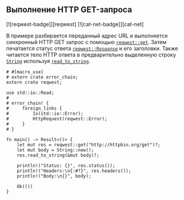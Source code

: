 ## Выполнение HTTP GET-запроса

[![reqwest-badge]][reqwest] [![cat-net-badge]][cat-net]

В примере разбирается переданный адрес URL и выполняется синхронный HTTP GET запрос с помощью [`reqwest::get`](https://docs.rs/reqwest/*/reqwest/fn.get.html). Затем печатается статус ответа [`reqwest::Response`](https://docs.rs/reqwest/*/reqwest/struct.Response.html) и его заголовки. Также читается тело HTTP ответа в предварительно выделенную строку [`String`](https://doc.rust-lang.org/std/string/struct.String.html) используя [`read_to_string`](https://doc.rust-lang.org/std/io/trait.Read.html#method.read_to_string).

```rust,no_run
# #[macro_use]
# extern crate error_chain;
extern crate reqwest;

use std::io::Read;
#
# error_chain! {
#     foreign_links {
#         Io(std::io::Error);
#         HttpRequest(reqwest::Error);
#     }
# }

fn main() -> Result<()> {
    let mut res = reqwest::get("http://httpbin.org/get")?;
    let mut body = String::new();
    res.read_to_string(&mut body)?;

    println!("Status: {}", res.status());
    println!("Headers:\n{:#?}", res.headers());
    println!("Body:\n{}", body);

    Ok(())
}
```


